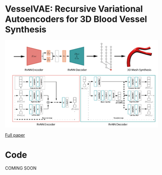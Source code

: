 # VesselVAE: Recursive Variational Autoencoders for 3D Blood Vessel Synthesis

![teaser](overview.png)

[Full paper](https://arxiv.org/pdf/2307.03592.pdf)

# Code 
COMING SOON
